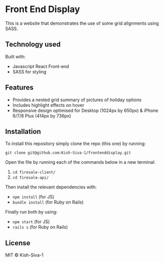 # Front End Display

This is a website that demonstrates the use of some grid alignments using SASS.

## Technology used

Built with:

* Javascript React Front-end
* SASS for styling

## Features

* Provides a nested grid summary of pictures of holiday options
* Includes highlight effects on hover
* Responsive design optimised for Desktop (1024px by 650px) & iPhone 6/7/8 Plus (414px by 736px)

## Installation

To install this repository simply clone the repo (this one) by running:

```
git clone git@github.com:Kish-Siva-1/frontenddisplay.git
```

Open the file by running each of the commands below in a new terminal: 

1. `cd firesale-client/`
2. `cd firesale-api/`

Then install the relevant dependencies with:  

* `npm install` (for JS)
* `bundle install` (for Ruby on Rails)

Finally run both by using: 

* `npm start` (for JS)
* `rails s` (for Ruby on Rails)

## License

MIT © Kish-Siva-1